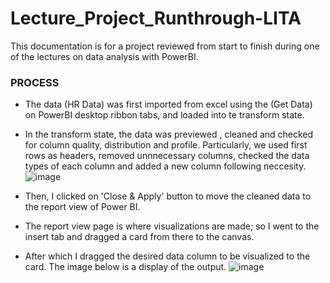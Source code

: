 # Lecture_Project_Runthrough-LITA

This documentation is for a project reviewed from start to finish during one of the lectures on data analysis with PowerBI.

### PROCESS

- The data (HR Data) was first imported from excel using the (Get Data) on PowerBI desktop ribbon tabs, and loaded into te transform state.
- In the transform state, the data was previewed , cleaned and checked for column quality, distribution and profile.
  Particularly, we used first rows as headers, removed unnnecessary columns, checked the data types of each column and added a new column following neccesity.
  ![image](https://github.com/user-attachments/assets/7610f483-3320-4630-8f90-8ee5bb74868a)

- Then, I clicked on 'Close & Apply' button to move the cleaned data to the report view of Power BI.
- The report view page is where visualizations are made; so I went to the insert tab and dragged a card from there to the canvas.
- After which I dragged the desired data column to be visualized to the card. The image below is a display of the output.
  ![image](https://github.com/user-attachments/assets/28832bd1-9270-4f97-b3e7-4879867089ff)

